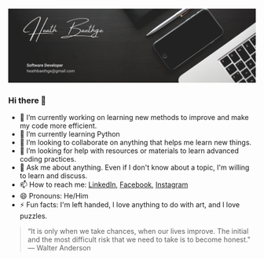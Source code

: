 ![Header](HBLogo.png)

### Hi there 👋

<!--
**HeathBaethge/HeathBaethge** is a ✨ _special_ ✨ repository because its `README.md` (this file) appears on your GitHub profile.

Here are some ideas to get you started:
-->

- 🔭 I’m currently working on learning new methods to improve and make my code more efficient.
- 🌱 I’m currently learning Python
- 👯 I’m looking to collaborate on anything that helps me learn new things.
- 🤔 I’m looking for help with resources or materials to learn advanced coding practices.
- 💬 Ask me about anything.  Even if I don't know about a topic, I'm willing to learn and discuss.
- 📫 How to reach me: [LinkedIn](https://www.linkedin.com/in/heath-baethge), [Facebook](https://www.facebook.com/heath.baethge), [Instagram](https://www.instagram.com/heathbaethge/)
- 😄 Pronouns: He/Him
- ⚡ Fun facts: I'm left handed, I love anything to do with art, and I love puzzles.

>“It is only when we take chances, when our lives improve. The initial and the most difficult risk that we need to take is to become honest." — Walter Anderson
